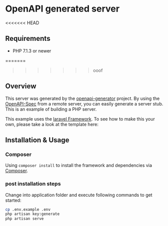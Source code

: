 # OpenAPI generated server

<<<<<<< HEAD
## Requirements
* PHP 7.1.3 or newer

=======
>>>>>>> ooof
## Overview
This server was generated by the [openapi-generator](https://github.com/openapitools/openapi-generator) project.  By using the
[OpenAPI-Spec](https://github.com/swagger-api/swagger-core/wiki) from a remote server, you can easily generate a server stub.  This
is an example of building a PHP server.

This example uses the [laravel Framework](http://laravel.com/).  To see how to make this your own, please take a look at the template here:

## Installation & Usage
### Composer

Using `composer install` to install the framework and dependencies via [Composer](http://getcomposer.org/).

### post installation steps

Change into application folder and execute following commands to get started:

```sh
cp .env.example .env
php artisan key:generate
php artisan serve
```